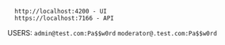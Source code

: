  
      http://localhost:4200 - UI
      https://localhost:7166 - API 

  USERS:
  ```admin@test.com:Pa$$w0rd```
  ```moderator@.test.com:Pa$$w0rd```